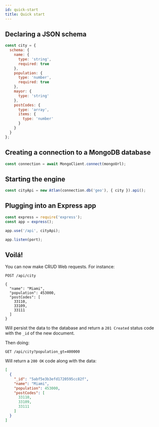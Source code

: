 ```yaml
---
id: quick-start
title: Quick start
---
```


## Declaring a JSON schema

```javascript
const city = {
  schema: {
    name: {
      type: 'string',
      required: true
    },
    population: {
      type: 'number',
      required: true
    },
    mayor: {
      type: 'string'
    },
    postCodes: {
      type: 'array',
      items: {
        type: 'number'
      }
    }
  }
};
```

## Creating a connection to a MongoDB database

```javascript
const connection = await MongoClient.connect(mongoUrl);
```

## Starting the engine

```javascript
const cityApi = new Atlan(connection.db('geo'), { city }).api();
```

## Plugging into an Express app

```javascript
const express = require('express');
const app = express();

app.use('/api', cityApi);

app.listen(port);
```

## Voilá!

You can now make CRUD Web requests. For instance:

```http
POST /api/city

{
  "name": "Miami",
  "population": 453000,
  "postCodes": [
    33110,
    33109,
    33111
  ]
}
```

Will persist the data to the database and return a `201 Created` status code with the `_id` of the new document.

Then doing:

```http
GET /api/city?population_gt=400000
```

Will return a `200 OK` code along with the data:

```json
[
  {
    "_id": "5abf5e3b3efd1720595cc82f",
    "name": "Miami",
    "population": 453000,
    "postCodes": [
      33110,
      33109,
      33111
    ]
  }
]
```
